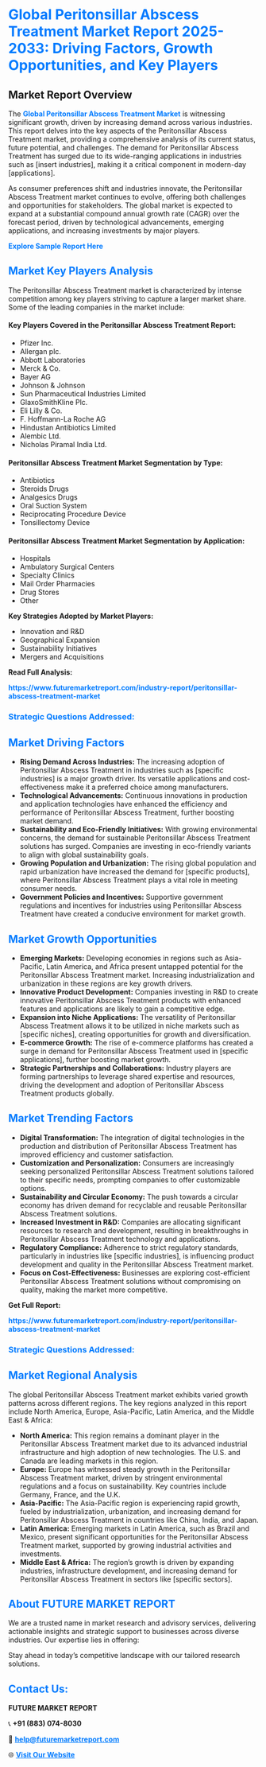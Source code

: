 <h1 style="color: #007BFF;">Global Peritonsillar Abscess Treatment Market Report 2025-2033: Driving Factors, Growth Opportunities, and Key Players</h1>

<section id="overview">
<h2>Market Report Overview</h2>
<p>The <a href="https://www.futuremarketreport.com/industry-report/peritonsillar-abscess-treatment-market" style="color: #007BFF; text-decoration: none;"><strong>Global Peritonsillar Abscess Treatment Market</strong></a> is witnessing significant growth, driven by increasing demand across various industries. This report delves into the key aspects of the Peritonsillar Abscess Treatment market, providing a comprehensive analysis of its current status, future potential, and challenges. The demand for Peritonsillar Abscess Treatment has surged due to its wide-ranging applications in industries such as [insert industries], making it a critical component in modern-day [applications].</p>
<p>As consumer preferences shift and industries innovate, the Peritonsillar Abscess Treatment market continues to evolve, offering both challenges and opportunities for stakeholders. The global market is expected to expand at a substantial compound annual growth rate (CAGR) over the forecast period, driven by technological advancements, emerging applications, and increasing investments by major players.</p>
</section>

<section id="overview">
<p><a href="https://www.futuremarketreport.com/request-sample/reportId=78904" style="color: #007BFF; text-decoration: none;"><strong>Explore Sample Report Here</strong></a></p>
</section>

<section id="key-players">
<h2 style="color: #007BFF;">Market Key Players Analysis</h2>
<p>The Peritonsillar Abscess Treatment market is characterized by intense competition among key players striving to capture a larger market share. Some of the leading companies in the market include:</p>
<h4>Key Players Covered in the Peritonsillar Abscess Treatment Report:</h4>
<ul><li>Pfizer Inc.</li><li>Allergan plc.</li><li>Abbott Laboratories</li><li>Merck &amp; Co.</li><li>Bayer AG</li><li>Johnson &amp; Johnson</li><li>Sun Pharmaceutical Industries Limited</li><li>GlaxoSmithKline Plc.</li><li>Eli Lilly &amp; Co.</li><li>F. Hoffmann-La Roche AG</li><li>Hindustan Antibiotics Limited</li><li>Alembic Ltd.</li><li>Nicholas Piramal India Ltd.</li></ul>
<h4>Peritonsillar Abscess Treatment Market Segmentation by Type:</h4>
<ul><li>Antibiotics</li><li>Steroids Drugs</li><li>Analgesics Drugs</li><li>Oral Suction System</li><li>Reciprocating Procedure Device</li><li>Tonsillectomy Device</li></ul>

<h4>Peritonsillar Abscess Treatment Market Segmentation by Application:</h4>
<ul><li>Hospitals</li><li>Ambulatory Surgical Centers</li><li>Specialty Clinics</li><li>Mail Order Pharmacies</li><li>Drug Stores</li><li>Other</li></ul>
<p><strong>Key Strategies Adopted by Market Players:</strong></p>
<ul>
<li>Innovation and R&D</li>
<li>Geographical Expansion</li>
<li>Sustainability Initiatives</li>
<li>Mergers and Acquisitions</li>
</ul>
</section>

<section>
<p><strong>Read Full Analysis: </strong></p><a href="https://www.futuremarketreport.com/industry-report/peritonsillar-abscess-treatment-market" style="color: #007BFF; text-decoration: none;"><strong>https://www.futuremarketreport.com/industry-report/peritonsillar-abscess-treatment-market</strong></a>
<h3 style="color: #007BFF;">Strategic Questions Addressed:</h3>
</section>

<section id="driving-factors">
<h2 style="color: #007BFF;">Market Driving Factors</h2>
<ul>
<li><strong>Rising Demand Across Industries:</strong> The increasing adoption of Peritonsillar Abscess Treatment in industries such as [specific industries] is a major growth driver. Its versatile applications and cost-effectiveness make it a preferred choice among manufacturers.</li>
<li><strong>Technological Advancements:</strong> Continuous innovations in production and application technologies have enhanced the efficiency and performance of Peritonsillar Abscess Treatment, further boosting market demand.</li>
<li><strong>Sustainability and Eco-Friendly Initiatives:</strong> With growing environmental concerns, the demand for sustainable Peritonsillar Abscess Treatment solutions has surged. Companies are investing in eco-friendly variants to align with global sustainability goals.</li>
<li><strong>Growing Population and Urbanization:</strong> The rising global population and rapid urbanization have increased the demand for [specific products], where Peritonsillar Abscess Treatment plays a vital role in meeting consumer needs.</li>
<li><strong>Government Policies and Incentives:</strong> Supportive government regulations and incentives for industries using Peritonsillar Abscess Treatment have created a conducive environment for market growth.</li>
</ul>
</section>

<section id="growth-opportunities">
<h2 style="color: #007BFF;">Market Growth Opportunities</h2>
<ul>
<li><strong>Emerging Markets:</strong> Developing economies in regions such as Asia-Pacific, Latin America, and Africa present untapped potential for the Peritonsillar Abscess Treatment market. Increasing industrialization and urbanization in these regions are key growth drivers.</li>
<li><strong>Innovative Product Development:</strong> Companies investing in R&D to create innovative Peritonsillar Abscess Treatment products with enhanced features and applications are likely to gain a competitive edge.</li>
<li><strong>Expansion into Niche Applications:</strong> The versatility of Peritonsillar Abscess Treatment allows it to be utilized in niche markets such as [specific niches], creating opportunities for growth and diversification.</li>
<li><strong>E-commerce Growth:</strong> The rise of e-commerce platforms has created a surge in demand for Peritonsillar Abscess Treatment used in [specific applications], further boosting market growth.</li>
<li><strong>Strategic Partnerships and Collaborations:</strong> Industry players are forming partnerships to leverage shared expertise and resources, driving the development and adoption of Peritonsillar Abscess Treatment products globally.</li>
</ul>
</section>

<section id="trending-factors">
<h2 style="color: #007BFF;">Market Trending Factors</h2>
<ul>
<li><strong>Digital Transformation:</strong> The integration of digital technologies in the production and distribution of Peritonsillar Abscess Treatment has improved efficiency and customer satisfaction.</li>
<li><strong>Customization and Personalization:</strong> Consumers are increasingly seeking personalized Peritonsillar Abscess Treatment solutions tailored to their specific needs, prompting companies to offer customizable options.</li>
<li><strong>Sustainability and Circular Economy:</strong> The push towards a circular economy has driven demand for recyclable and reusable Peritonsillar Abscess Treatment solutions.</li>
<li><strong>Increased Investment in R&D:</strong> Companies are allocating significant resources to research and development, resulting in breakthroughs in Peritonsillar Abscess Treatment technology and applications.</li>
<li><strong>Regulatory Compliance:</strong> Adherence to strict regulatory standards, particularly in industries like [specific industries], is influencing product development and quality in the Peritonsillar Abscess Treatment market.</li>
<li><strong>Focus on Cost-Effectiveness:</strong> Businesses are exploring cost-efficient Peritonsillar Abscess Treatment solutions without compromising on quality, making the market more competitive.</li>
</ul>
</section>

<section>
<p><strong>Get Full Report: </strong></p><a href="https://www.futuremarketreport.com/industry-report/peritonsillar-abscess-treatment-market" style="color: #007BFF; text-decoration: none;"><strong>https://www.futuremarketreport.com/industry-report/peritonsillar-abscess-treatment-market</strong></a>
<h3 style="color: #007BFF;">Strategic Questions Addressed:</h3>
</section>


<section id="regional-analysis">
<h2 style="color: #007BFF;">Market Regional Analysis</h2>
<p>The global Peritonsillar Abscess Treatment market exhibits varied growth patterns across different regions. The key regions analyzed in this report include North America, Europe, Asia-Pacific, Latin America, and the Middle East & Africa:</p>
<ul>
<li><strong>North America:</strong> This region remains a dominant player in the Peritonsillar Abscess Treatment market due to its advanced industrial infrastructure and high adoption of new technologies. The U.S. and Canada are leading markets in this region.</li>
<li><strong>Europe:</strong> Europe has witnessed steady growth in the Peritonsillar Abscess Treatment market, driven by stringent environmental regulations and a focus on sustainability. Key countries include Germany, France, and the U.K.</li>
<li><strong>Asia-Pacific:</strong> The Asia-Pacific region is experiencing rapid growth, fueled by industrialization, urbanization, and increasing demand for Peritonsillar Abscess Treatment in countries like China, India, and Japan.</li>
<li><strong>Latin America:</strong> Emerging markets in Latin America, such as Brazil and Mexico, present significant opportunities for the Peritonsillar Abscess Treatment market, supported by growing industrial activities and investments.</li>
<li><strong>Middle East & Africa:</strong> The region’s growth is driven by expanding industries, infrastructure development, and increasing demand for Peritonsillar Abscess Treatment in sectors like [specific sectors].</li>
</ul>
</section>

<footer>
<h2 style="color: #007BFF;">About FUTURE MARKET REPORT</h2>
<p>We are a trusted name in market research and advisory services, delivering actionable insights and strategic support to businesses across diverse industries. Our expertise lies in offering:</p>

<p>Stay ahead in today’s competitive landscape with our tailored research solutions.</p>

<h2 style="color: #007BFF;">Contact Us:</h2>
<p><strong>FUTURE MARKET REPORT</strong></p>
<p>📞 <strong>+91 (883) 074-8030</strong></p>
<p>📧 <strong><a href="mailto:help@futuremarketreport.com" style="color: #007BFF;">help@futuremarketreport.com</a></strong></p>
<p>🌐 <strong><a href="https://www.futuremarketreport.com/" style="color: #007BFF;">Visit Our Website</a></strong></p>
</footer>